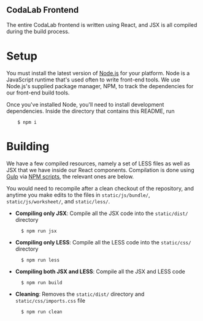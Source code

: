 CodaLab Frontend
-----------------

The entire CodaLab frontend is written using React, and JSX is all compiled
during the build process.

Setup
======

You must install the latest version of [Node.js](https://nodejs.org/en/) for
your platform.  Node is a JavaScript runtime that's used often to write
front-end tools. We use Node.js's supplied package manager, NPM, to track the
dependencies for our front-end build tools.

Once you've installed Node, you'll need to install development dependencies.
Inside the directory that contains this README, run

        $ npm i

Building
=========

We have a few compiled resources, namely a set of LESS files as well as JSX that
we have inside our React components. Compilation is done using
[Gulp](http://gulpjs.com) via
[NPM scripts](https://docs.npmjs.com/misc/scripts), the relevant ones are below.

You would need to recompile after a clean checkout of the repository, and
anytime you make edits to the files in `static/js/bundle/`,
`static/js/worksheet/`, and `static/less/`.

* **Compiling only JSX**: Compile all the JSX code into the `static/dist/` directory

        $ npm run jsx

* **Compiling only LESS**: Compile all the LESS code into the `static/css/` directory

        $ npm run less

* **Compiling both JSX and LESS**: Compile all the JSX and LESS code

        $ npm run build

* **Cleaning**: Removes the `static/dist/` directory and `static/css/imports.css` file

        $ npm run clean
